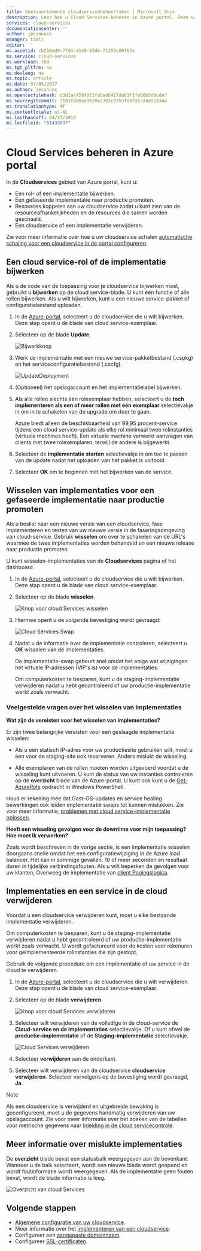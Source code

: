 ```yaml
---
title: Veelvoorkomende cloudservicebeheertaken | Microsoft Docs
description: Leer hoe u Cloud Services beheren in Azure portal. Deze voorbeelden gebruiken de Azure-portal.
services: cloud-services
documentationcenter: ''
author: jpconnock
manager: timlt
editor: ''
ms.assetid: cb218ad9-77d4-4149-83db-71159c00767e
ms.service: cloud-services
ms.workload: tbd
ms.tgt_pltfrm: na
ms.devlang: na
ms.topic: article
ms.date: 07/05/2017
ms.author: jeconnoc
ms.openlocfilehash: d3d1ae759f0f3fa5edd417da61f1fa50b5d9cde7
ms.sourcegitcommit: 3102f886aa962842303c8753fe8fa5324a52834a
ms.translationtype: MT
ms.contentlocale: nl-NL
ms.lasthandoff: 04/23/2019
ms.locfileid: "61433897"
---
```

# <a name="manage-cloud-services-in-the-azure-portal"></a>Cloud Services beheren in Azure portal
In de **Cloudservices** gebied van Azure portal, kunt u:

* Een rol- of een implementatie bijwerken.
* Een gefaseerde implementatie naar productie promoten.
* Resources koppelen aan uw cloudservice zodat u kunt zien van de resourceafhankelijkheden en de resources die samen worden geschaald.
* Een cloudservice of een implementatie verwijderen.

Zie voor meer informatie over hoe u uw cloudservice schalen [automatische schaling voor een cloudservice in de portal configureren](cloud-services-how-to-scale-portal.md).

## <a name="update-a-cloud-service-role-or-deployment"></a>Een cloud service-rol of de implementatie bijwerken
Als u de code van de toepassing voor je cloudservice bijwerken moet, gebruikt u **bijwerken** op de cloud service-blade. U kunt één functie of alle rollen bijwerken. Als u wilt bijwerken, kunt u een nieuwe service-pakket of configuratiebestand uploaden.

1. In de [Azure-portal][Azure portal], selecteert u de cloudservice die u wilt bijwerken. Deze stap opent u de blade van cloud service-exemplaar.

2. Selecteer op de blade **Update**.

    ![Bijwerkknop](./media/cloud-services-how-to-manage-portal/update-button.png)

3. Werk de implementatie met een nieuwe service-pakketbestand (.cspkg) en het serviceconfiguratiebestand (.cscfg).

    ![UpdateDeployment](./media/cloud-services-how-to-manage-portal/update-blade.png)

4. (Optioneel) het opslagaccount en het implementatielabel bijwerken.

5. Als alle rollen slechts één rolexemplaar hebben, selecteert u de **toch implementeren als een of meer rollen met één exemplaar** selectievakje in om in te schakelen van de upgrade om door te gaan.

    Azure biedt alleen de beschikbaarheid van 99,95 procent-service tijdens een cloud service-update als elke rol minimaal twee rolinstanties (virtuele machines heeft). Een virtuele machine verwerkt aanvragen van clients met twee rolexemplaren, terwijl de andere is bijgewerkt.

6. Selecteer de **implementatie starten** selectievakje in om toe te passen van de update nadat het uploaden van het pakket is voltooid.

7. Selecteer **OK** om te beginnen met het bijwerken van de service.

## <a name="swap-deployments-to-promote-a-staged-deployment-to-production"></a>Wisselen van implementaties voor een gefaseerde implementatie naar productie promoten
Als u beslist naar een nieuwe versie van een cloudservice, fase implementeren en testen van uw nieuwe versie in de faseringsomgeving van cloud-service. Gebruik **wisselen** om over te schakelen van de URL's waarmee de twee implementaties worden behandeld en een nieuwe release naar productie promoten.

U kunt wisselen-implementaties van de **Cloudservices** pagina of het dashboard.

1. In de [Azure-portal][Azure portal], selecteert u de cloudservice die u wilt bijwerken. Deze stap opent u de blade van cloud service-exemplaar.

2. Selecteer op de blade **wisselen**.

    ![Knop voor cloud Services wisselen](./media/cloud-services-how-to-manage-portal/swap-button.png)

3. Hiermee opent u de volgende bevestiging wordt gevraagd:

    ![Cloud Services Swap](./media/cloud-services-how-to-manage-portal/swap-prompt.png)

4. Nadat u de informatie over de implementatie controleren, selecteert u **OK** wisselen van de implementaties.

    De implementatie-swap gebeurt snel omdat het enige wat wijzigingen het virtuele IP-adressen (VIP's is) voor de implementaties.

    Om computerkosten te besparen, kunt u de staging-implementatie verwijderen nadat u hebt gecontroleerd of uw productie-implementatie werkt zoals verwacht.

### <a name="common-questions-about-swapping-deployments"></a>Veelgestelde vragen over het wisselen van implementaties

**Wat zijn de vereisten voor het wisselen van implementaties?**

Er zijn twee belangrijke vereisten voor een geslaagde implementatie wisselen:

- Als u een statisch IP-adres voor uw productiesite gebruiken wilt, moet u één voor de staging-site ook reserveren. Anders mislukt de wisseling.

- Alle exemplaren van de rollen moeten worden uitgevoerd voordat u de wisseling kunt uitvoeren. U kunt de status van uw instanties controleren op de **overzicht** blade van de Azure-portal. U kunt ook kunt u de [Get-AzureRole](/powershell/module/servicemanagement/azure/get-azurerole?view=azuresmps-3.7.0) opdracht in Windows PowerShell.

Houd er rekening mee dat Gast-OS-updates en service healing bewerkingen ook leiden implementatie swaps tot kunnen mislukken. Zie voor meer informatie, [problemen met cloud service-implementatie oplossen](cloud-services-troubleshoot-deployment-problems.md).

**Heeft een wisseling gevolgen voor de downtime voor mijn toepassing? Hoe moet ik verwerken?**

Zoals wordt beschreven in de vorige sectie, is een implementatie wisselen doorgaans snelle omdat het een configuratiewijziging in de Azure load balancer. Het kan in sommige gevallen, 10 of meer seconden en resultaat duren in tijdelijke verbindingsfouten. Als u wilt beperken de gevolgen voor uw klanten, Overweeg de implementatie van [client Pogingslogica](../best-practices-retry-general.md).

## <a name="delete-deployments-and-a-cloud-service"></a>Implementaties en een service in de cloud verwijderen
Voordat u een cloudservice verwijderen kunt, moet u elke bestaande implementatie verwijderen.

Om computerkosten te besparen, kunt u de staging-implementatie verwijderen nadat u hebt gecontroleerd of uw productie-implementatie werkt zoals verwacht. U wordt gefactureerd voor de kosten voor rekenuren voor geïmplementeerde rolinstanties die zijn gestopt.

Gebruik de volgende procedure om een implementatie of uw service in de cloud te verwijderen.

1. In de [Azure-portal][Azure portal], selecteert u de cloudservice die u wilt verwijderen. Deze stap opent u de blade van cloud service-exemplaar.

2. Selecteer op de blade **verwijderen**.

    ![Knop voor cloud Services verwijderen](./media/cloud-services-how-to-manage-portal/delete-button.png)

3. Selecteer wilt verwijderen van de volledige in de cloud-service de **Cloud-service en de implementaties** selectievakje. Of u kunt ofwel de **productie-implementatie** of de **Staging-implementatie** selectievakje.

    ![Cloud Services verwijderen](./media/cloud-services-how-to-manage-portal/delete-blade.png)

4. Selecteer **verwijderen** aan de onderkant.

5. Selecteer wilt verwijderen van de cloudservice **cloudservice verwijderen**. Selecteer vervolgens op de bevestiging wordt gevraagd, **Ja**.

> [!NOTE]
> Als een cloudservice is verwijderd en uitgebreide bewaking is geconfigureerd, moet u de gegevens handmatig verwijderen van uw opslagaccount. Zie voor meer informatie over het zoeken van de tabellen voor metrische gegevens naar [Inleiding in de cloud servicecontrole](cloud-services-how-to-monitor.md).


## <a name="find-more-information-about-failed-deployments"></a>Meer informatie over mislukte implementaties
De **overzicht** blade bevat een statusbalk weergegeven aan de bovenkant. Wanneer u de balk selecteert, wordt een nieuwe blade wordt geopend en wordt foutinformatie wordt weergegeven. Als de implementatie geen fouten bevat, wordt de blade informatie is leeg.

![Overzicht van cloud Services](./media/cloud-services-how-to-manage-portal/status-info.png)



[Azure portal]: https://portal.azure.com

## <a name="next-steps"></a>Volgende stappen
* [Algemene configuratie van uw cloudservice](cloud-services-how-to-configure-portal.md).
* Meer informatie over het [implementeren van een cloudservice](cloud-services-how-to-create-deploy-portal.md).
* Configureer een [aangepaste domeinnaam](cloud-services-custom-domain-name-portal.md).
* Configureer [SSL-certificaten](cloud-services-configure-ssl-certificate-portal.md).
